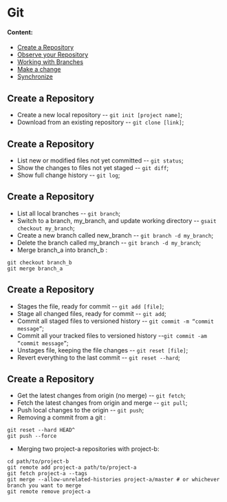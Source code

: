 # Git

#### Content:
+ [Create a Repository](#createRepository)
+ [Observe your Repository](#observeRepository)
+ [Working with Branches](#workingBranches)
+ [Make a change](#makeChange)
+ [Synchronize](#synchronize)


<a name="createRepository"><h2>Create a Repository</h2></a>

+ Create a new local repository -- `git init [project name]`;
+ Download from an existing repository -- `git clone [link]`;

<a name="observeRepository"><h2>Create a Repository</h2></a>
+ List new or modified files not yet committed -- `git status`;
+ Show the changes to files not yet staged -- `git diff`;
+ Show full change history -- `git log`;

<a name="workingBranches"><h2>Create a Repository</h2></a>
+ List all local branches -- `git branch`;
+ Switch to a branch, my_branch, and update working directory -- `gsait checkout my_branch`;
+ Create a new branch called new_branch -- `git branch -d my_branch`;
+ Delete the branch called my_branch -- `git branch -d my_branch`;
+ Merge branch_a into branch_b :
```
git checkout branch_b
git merge branch_a
```

<a name="makeChange"><h2>Create a Repository</h2></a>

+ Stages the file, ready for commit -- `git add [file]`;
+ Stage all changed files, ready for commit -- `git add`;
+ Commit all staged files to versioned history -- `git commit -m “commit message”`;
+ Commit all your tracked files to versioned history --`git commit -am “commit message”`;
+ Unstages file, keeping the file changes -- `git reset [file]`;
+ Revert everything to the last commit -- `git reset --hard`;


<a name="synchronize"><h2>Create a Repository</h2></a>

+ Get the latest changes from origin (no merge) -- `git fetch`;
+ Fetch the latest changes from origin and merge -- `git pull`;
+ Push local changes to the origin -- `git push`;
+ Removing a commit from a git :

```
git reset --hard HEAD^
git push --force
```
+ Merging two project-a repositories with project-b:

```
cd path/to/project-b
git remote add project-a path/to/project-a
git fetch project-a --tags
git merge --allow-unrelated-histories project-a/master # or whichever branch you want to merge
git remote remove project-a
```
